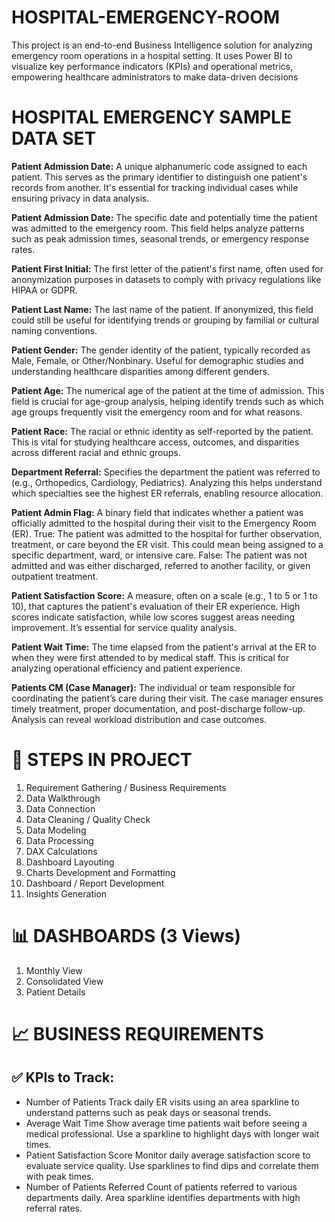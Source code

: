 # HOSPITAL-EMERGENCY-ROOM
This project is an end-to-end Business Intelligence solution for analyzing emergency room operations in a hospital setting. It uses Power BI to visualize key performance indicators (KPIs) and operational metrics, empowering healthcare administrators to make data-driven decisions
# HOSPITAL EMERGENCY SAMPLE DATA SET

  **Patient Admission Date:**
A unique alphanumeric code assigned to each patient. This serves as the primary identifier to distinguish one patient's records from another. It's essential for tracking individual cases while ensuring privacy in data analysis.

   **Patient Admission Date:**
The specific date and potentially time the patient was admitted to the emergency room. This field helps analyze patterns such as peak admission times, seasonal trends, or emergency response rates.

   **Patient First Initial:**
The first letter of the patient's first name, often used for anonymization purposes in datasets to comply with privacy regulations like HIPAA or GDPR.

   **Patient Last Name:**
The last name of the patient. If anonymized, this field could still be useful for identifying trends or grouping by familial or cultural naming conventions.

   **Patient Gender:**
The gender identity of the patient, typically recorded as Male, Female, or Other/Nonbinary. Useful for demographic studies and understanding healthcare disparities among different genders.

   **Patient Age:**
The numerical age of the patient at the time of admission. This field is crucial for age-group analysis, helping identify trends such as which age groups frequently visit the emergency room and for what reasons.

   **Patient Race:**
The racial or ethnic identity as self-reported by the patient. This is vital for studying healthcare access, outcomes, and disparities across different racial and ethnic groups.

   **Department Referral:**
Specifies the department the patient was referred to (e.g., Orthopedics, Cardiology, Pediatrics). Analyzing this helps understand which specialties see the highest ER referrals, enabling resource allocation.

   **Patient Admin Flag:**
A binary field that indicates whether a patient was officially admitted to the hospital during their visit to the Emergency Room (ER).
True: The patient was admitted to the hospital for further observation, treatment, or care beyond the ER visit. This could mean being assigned to a specific department, ward, or intensive care.
False: The patient was not admitted and was either discharged, referred to another facility, or given outpatient treatment.

   **Patient Satisfaction Score:**
A measure, often on a scale (e.g., 1 to 5 or 1 to 10), that captures the patient's evaluation of their ER experience. High scores indicate satisfaction, while low scores suggest areas needing improvement. It’s essential for service quality analysis.

   **Patient Wait Time:**
The time elapsed from the patient's arrival at the ER to when they were first attended to by medical staff. This is critical for analyzing operational efficiency and patient experience.

   **Patients CM (Case Manager):**
The individual or team responsible for coordinating the patient’s care during their visit. The case manager ensures timely treatment, proper documentation, and post-discharge follow-up. Analysis can reveal workload distribution and case outcomes.

# 📌 STEPS IN PROJECT
1. Requirement Gathering / Business Requirements
2. Data Walkthrough
3. Data Connection
4. Data Cleaning / Quality Check
5. Data Modeling
6. Data Processing
7. DAX Calculations
8. Dashboard Layouting
9. Charts Development and Formatting
10. Dashboard / Report Development
11. Insights Generation

# 📊 DASHBOARDS (3 Views)
1. Monthly View
2. Consolidated View
3. Patient Details

# 📈 BUSINESS REQUIREMENTS
## ✅ KPIs to Track:
- Number of Patients
Track daily ER visits using an area sparkline to understand patterns such as peak days or seasonal trends.
- Average Wait Time
Show average time patients wait before seeing a medical professional. Use a sparkline to highlight days with longer wait times.
- Patient Satisfaction Score
Monitor daily average satisfaction score to evaluate service quality. Use sparklines to find dips and correlate them with peak times.
- Number of Patients Referred
Count of patients referred to various departments daily. Area sparkline identifies departments with high referral rates.
